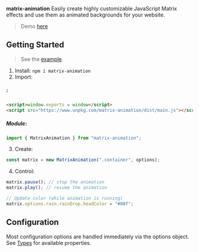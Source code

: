 **matrix-animation** Easily create highly customizable JavaScript Matrix effects and use them as animated backgrounds for your website.

> Demo [here](https://matrix.dotglitch.dev/)

## Getting Started
> See the [example](https://github.com/knackstedt/matrix-animation/blob/main/index.html).

1. Install: `npm i matrix-animation`
2. Import:
##### : 
```html
<script>window.exports = window</script>
<script src="https://www.unpkg.com/matrix-animation/dist/main.js"></script>
```
##### Module:
```js
import { MatrixAnimation } from "matrix-animation";
```
3. Create:
```js
const matrix = new MatrixAnimation(".container", options);
```
4. Control:
```js
matrix.pause(); // stop the animation
matrix.play(); // resume the animation

// Update color (while animation is running)
matrix.options.rain.rainDrop.headColor = "#00f";
```

## Configuration

Most configuration options are handled immediately via the options object.
See [Types](https://github.com/knackstedt/matrix-animation/blob/main/src/types) for available properties.